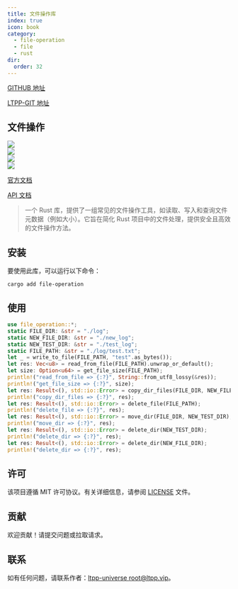 ```yaml
---
title: 文件操作库
index: true
icon: book
category:
  - file-operation
  - file
  - rust
dir:
  order: 32
---
```


[GITHUB 地址](https://github.com/ltpp-universe/file-operation)

[LTPP-GIT 地址](https://git.ltpp.vip/root/file-operation)

<Share colorful />
<Catalog />

## 文件操作

[![](https://img.shields.io/crates/v/file-operation.svg)](https://crates.io/crates/file-operation)<br>
[![](https://docs.rs/file-operation/badge.svg)](https://docs.rs/file-operation)<br>
[![](https://img.shields.io/crates/l/file-operation.svg)](./LICENSE)<br>
[![](https://github.com/ltpp-universe/file-operation/workflows/Rust/badge.svg)](https://github.com/ltpp-universe/file-operation/actions?query=workflow:Rust)

[官方文档](https://docs.ltpp.vip/file-operation/)

[API 文档](https://docs.rs/file-operation/latest/file_operation/)

> 一个 Rust 库，提供了一组常见的文件操作工具，如读取、写入和查询文件元数据（例如大小）。它旨在简化 Rust 项目中的文件处理，提供安全且高效的文件操作方法。

## 安装

要使用此库，可以运行以下命令：

```shell
cargo add file-operation
```

## 使用

```rust
use file_operation::*;
static FILE_DIR: &str = "./log";
static NEW_FILE_DIR: &str = "./new_log";
static NEW_TEST_DIR: &str = "./test_log";
static FILE_PATH: &str = "./log/test.txt";
let _ = write_to_file(FILE_PATH, "test".as_bytes());
let res: Vec<u8> = read_from_file(FILE_PATH).unwrap_or_default();
let size: Option<u64> = get_file_size(FILE_PATH);
println!("read_from_file => {:?}", String::from_utf8_lossy(&res));
println!("get_file_size => {:?}", size);
let res: Result<(), std::io::Error> = copy_dir_files(FILE_DIR, NEW_FILE_DIR);
println!("copy_dir_files => {:?}", res);
let res: Result<(), std::io::Error> = delete_file(FILE_PATH);
println!("delete_file => {:?}", res);
let res: Result<(), std::io::Error> = move_dir(FILE_DIR, NEW_TEST_DIR);
println!("move_dir => {:?}", res);
let res: Result<(), std::io::Error> = delete_dir(NEW_TEST_DIR);
println!("delete_dir => {:?}", res);
let res: Result<(), std::io::Error> = delete_dir(NEW_FILE_DIR);
println!("delete_dir => {:?}", res);
```

## 许可

该项目遵循 MIT 许可协议。有关详细信息，请参阅 [LICENSE](LICENSE) 文件。

## 贡献

欢迎贡献！请提交问题或拉取请求。

## 联系

如有任何问题，请联系作者：[ltpp-universe <root@ltpp.vip>](mailto:root@ltpp.vip)。
